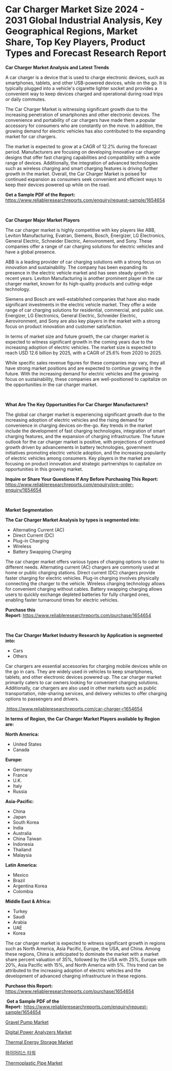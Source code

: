 <p><h1>Car Charger Market Size 2024 - 2031 Global Industrial Analysis, Key Geographical Regions, Market Share, Top Key Players, Product Types and Forecast Research Report</h1></p><p><strong>Car Charger Market Analysis and Latest Trends</strong></p>
<p><p>A car charger is a device that is used to charge electronic devices, such as smartphones, tablets, and other USB-powered devices, while on the go. It is typically plugged into a vehicle's cigarette lighter socket and provides a convenient way to keep devices charged and operational during road trips or daily commutes.</p><p>The Car Charger Market is witnessing significant growth due to the increasing penetration of smartphones and other electronic devices. The convenience and portability of car chargers have made them a popular accessory for consumers who are constantly on the move. In addition, the growing demand for electric vehicles has also contributed to the expanding market for car chargers.</p><p>The market is expected to grow at a CAGR of 12.2% during the forecast period. Manufacturers are focusing on developing innovative car charger designs that offer fast charging capabilities and compatibility with a wide range of devices. Additionally, the integration of advanced technologies such as wireless charging and smart charging features is driving further growth in the market. Overall, the Car Charger Market is poised for continued expansion as consumers seek convenient and efficient ways to keep their devices powered up while on the road.</p></p>
<p><strong>Get a Sample PDF of the Report:&nbsp;</strong> <a href="https://www.reliableresearchreports.com/enquiry/request-sample/1654654">https://www.reliableresearchreports.com/enquiry/request-sample/1654654</a></p>
<p>&nbsp;</p>
<p><strong>Car Charger Major Market Players</strong></p>
<p><p>The car charger market is highly competitive with key players like ABB, Leviton Manufacturing, Evatran, Siemens, Bosch, Energizer, LG Electronics, General Electric, Schneider Electric, Aerovironment, and Sony. These companies offer a range of car charging solutions for electric vehicles and have a global presence.</p><p>ABB is a leading provider of car charging solutions with a strong focus on innovation and sustainability. The company has been expanding its presence in the electric vehicle market and has seen steady growth in recent years. Leviton Manufacturing is another prominent player in the car charger market, known for its high-quality products and cutting-edge technology.</p><p>Siemens and Bosch are well-established companies that have also made significant investments in the electric vehicle market. They offer a wide range of car charging solutions for residential, commercial, and public use. Energizer, LG Electronics, General Electric, Schneider Electric, Aerovironment, and Sony are also key players in the market with a strong focus on product innovation and customer satisfaction.</p><p>In terms of market size and future growth, the car charger market is expected to witness significant growth in the coming years due to the increasing adoption of electric vehicles. The market size is expected to reach USD 12.6 billion by 2025, with a CAGR of 25.6% from 2020 to 2025.</p><p>While specific sales revenue figures for these companies may vary, they all have strong market positions and are expected to continue growing in the future. With the increasing demand for electric vehicles and the growing focus on sustainability, these companies are well-positioned to capitalize on the opportunities in the car charger market.</p></p>
<p>&nbsp;</p>
<p><strong>What Are The Key Opportunities For Car Charger Manufacturers?</strong></p>
<p><p>The global car charger market is experiencing significant growth due to the increasing adoption of electric vehicles and the rising demand for convenience in charging devices on-the-go. Key trends in the market include the development of fast charging technologies, integration of smart charging features, and the expansion of charging infrastructure. The future outlook for the car charger market is positive, with projections of continued growth driven by advancements in battery technologies, government initiatives promoting electric vehicle adoption, and the increasing popularity of electric vehicles among consumers. Key players in the market are focusing on product innovation and strategic partnerships to capitalize on opportunities in this growing market.</p></p>
<p><strong>Inquire or Share Your Questions If Any Before Purchasing This Report:</strong> <a href="https://www.reliableresearchreports.com/enquiry/pre-order-enquiry/1654654">https://www.reliableresearchreports.com/enquiry/pre-order-enquiry/1654654</a></p>
<p>&nbsp;</p>
<p><strong>Market Segmentation</strong></p>
<p><strong>The Car Charger Market Analysis by types is segmented into:</strong></p>
<p><ul><li>Alternating Current (AC)</li><li>Direct Current (DC)</li><li>Plug-in Charging</li><li>Wireless</li><li>Battery Swapping Charging</li></ul></p>
<p><p>The car charger market offers various types of charging options to cater to different needs. Alternating current (AC) chargers are commonly used at home or public charging stations. Direct current (DC) chargers provide faster charging for electric vehicles. Plug-in charging involves physically connecting the charger to the vehicle. Wireless charging technology allows for convenient charging without cables. Battery swapping charging allows users to quickly exchange depleted batteries for fully charged ones, enabling faster turnaround times for electric vehicles.</p></p>
<p><strong>Purchase this Report:&nbsp;</strong><a href="https://www.reliableresearchreports.com/purchase/1654654">https://www.reliableresearchreports.com/purchase/1654654</a></p>
<p>&nbsp;</p>
<p><strong>The Car Charger Market Industry Research by Application is segmented into:</strong></p>
<p><ul><li>Cars</li><li>Others</li></ul></p>
<p><p>Car chargers are essential accessories for charging mobile devices while on the go in cars. They are widely used in vehicles to keep smartphones, tablets, and other electronic devices powered up. The car charger market primarily caters to car owners looking for convenient charging solutions. Additionally, car chargers are also used in other markets such as public transportation, ride-sharing services, and delivery vehicles to offer charging options to passengers and drivers.</p></p>
<p><a href="https://www.reliableresearchreports.com/car-charger-r1654654">&nbsp;https://www.reliableresearchreports.com/car-charger-r1654654</a></p>
<p><strong>In terms of Region, the Car Charger Market Players available by Region are:</strong></p>
<p>
    <p> <strong> North America: </strong>
        <ul>
            <li>United States</li>
            <li>Canada</li>
        </ul>
        </p> 
    <p> <strong> Europe: </strong>
        <ul>
            <li>Germany</li>
            <li>France</li>
            <li>U.K.</li>
            <li>Italy</li>
            <li>Russia</li>
        </ul>
        </p> 
    <p> <strong> Asia-Pacific: </strong>
        <ul>
            <li>China</li>
            <li>Japan</li>
            <li>South Korea</li>
            <li>India</li>
            <li>Australia</li>
            <li>China Taiwan</li>
            <li>Indonesia</li>
            <li>Thailand</li>
            <li>Malaysia</li>
        </ul>
        </p> 
    <p> <strong> Latin America: </strong>
        <ul>
            <li>Mexico</li>
            <li>Brazil</li>
            <li>Argentina Korea</li>
            <li>Colombia</li>
        </ul>
        </p> 
    <p> <strong> Middle East & Africa: </strong>
        <ul>
            <li>Turkey</li>
            <li>Saudi</li>
            <li>Arabia</li>
            <li>UAE</li>
            <li>Korea</li>
        </ul>
    </p>
    </p>
<p><p>The car charger market is expected to witness significant growth in regions such as North America, Asia Pacific, Europe, the USA, and China. Among these regions, China is anticipated to dominate the market with a market share percent valuation of 35%, followed by the USA with 25%, Europe with 20%, Asia Pacific with 15%, and North America with 5%. This trend can be attributed to the increasing adoption of electric vehicles and the development of advanced charging infrastructure in these regions.</p></p>
<p><strong>Purchase this Report: </strong><a href="https://www.reliableresearchreports.com/purchase/1654654">https://www.reliableresearchreports.com/purchase/1654654</a></p>
<p>&nbsp;<strong>Get a Sample PDF of the Report:&nbsp;&nbsp;</strong><a href="https://www.reliableresearchreports.com/enquiry/request-sample/1654654">https://www.reliableresearchreports.com/enquiry/request-sample/1654654</a></p>
<p><strong></strong></p>
<p><p><a href="https://www.linkedin.com/pulse/gravel-pump-market-research-report-its-history-forecast-2024-2031-m1f2c">Gravel Pump Market</a></p><p><a href="https://www.linkedin.com/pulse/digital-power-analyzers-market-size-reveals-best-marketing-channels-alt1e">Digital Power Analyzers Market</a></p><p><a href="https://github.com/jsmusil/Market-Research-Report-List-3/blob/main/thermal-energy-storage-market.md">Thermal Energy Storage Market</a></p><p><a href="https://github.com/TitusBoyer1/Market-Research-Report-List-1/blob/main/421215449376.md">와이어리스 타워</a></p><p><a href="https://github.com/yemakinde/Market-Research-Report-List-2/blob/main/thermoplastic-pipe-market.md">Thermoplastic Pipe Market</a></p></p>